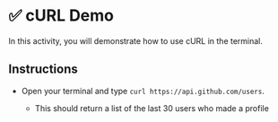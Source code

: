 # ✅ cURL Demo

In this activity, you will demonstrate how to use cURL in the terminal.

## Instructions

- Open your terminal and type `curl https://api.github.com/users`.

  - This should return a list of the last 30 users who made a profile
